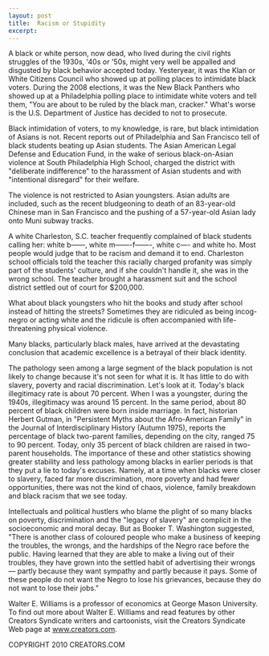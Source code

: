 ```yaml
---
layout: post
title:  Racism or Stupidity
excerpt:
---
```


A black or white person, now dead, who lived during the civil rights struggles of the 1930s, '40s or '50s, might very well be appalled and disgusted by black behavior accepted today. Yesteryear, it was the Klan or White Citizens Council who showed up at polling places to intimidate black voters. During the 2008 elections, it was the New Black Panthers who showed up at a Philadelphia polling place to intimidate white voters and tell them, "You are about to be ruled by the black man, cracker." What's worse is the U.S. Department of Justice has decided to not to prosecute.

Black intimidation of voters, to my knowledge, is rare, but black intimidation of Asians is not. Recent reports out of Philadelphia and San Francisco tell of black students beating up Asian students. The Asian American Legal Defense and Education Fund, in the wake of serious black-on-Asian violence at South Philadelphia High School, charged the district with "deliberate indifference" to the harassment of Asian students and with "intentional disregard" for their welfare.

The violence is not restricted to Asian youngsters. Asian adults are included, such as the recent bludgeoning to death of an 83-year-old Chinese man in San Francisco and the pushing of a 57-year-old Asian lady onto Muni subway tracks. 

A white Charleston, S.C. teacher frequently complained of black students calling her: white b——, white m——-f——-, white c—- and white ho. Most people would judge that to be racism and demand it to end. Charleston school officials told the teacher this racially charged profanity was simply part of the students' culture, and if she couldn't handle it, she was in the wrong school. The teacher brought a harassment suit and the school district settled out of court for $200,000. 

What about black youngsters who hit the books and study after school instead of hitting the streets? Sometimes they are ridiculed as being incog-negro or acting white and the ridicule is often accompanied with life-threatening physical violence.

 Many blacks, particularly black males, have arrived at the devastating conclusion that academic excellence is a betrayal of their black identity. 

The pathology seen among a large segment of the black population is not likely to change because it's not seen for what it is. It has little to do with slavery, poverty and racial discrimination. Let's look at it. Today's black illegitimacy rate is about 70 percent. When I was a youngster, during the 1940s, illegitimacy was around 15 percent. In the same period, about 80 percent of black children were born inside marriage. In fact, historian Herbert Gutman, in "Persistent Myths about the Afro-American Family" in the Journal of Interdisciplinary History (Autumn 1975), reports the percentage of black two-parent families, depending on the city, ranged 75 to 90 percent. Today, only 35 percent of black children are raised in two-parent households. The importance of these and other statistics showing greater stability and less pathology among blacks in earlier periods is that they put a lie to today's excuses. Namely, at a time when blacks were closer to slavery, faced far more discrimination, more poverty and had fewer opportunities, there was not the kind of chaos, violence, family breakdown and black racism that we see today.

Intellectuals and political hustlers who blame the plight of so many blacks on poverty, discrimination and the "legacy of slavery" are complicit in the socioeconomic and moral decay. But as Booker T. Washington suggested, "There is another class of coloured people who make a business of keeping the troubles, the wrongs, and the hardships of the Negro race before the public. Having learned that they are able to make a living out of their troubles, they have grown into the settled habit of advertising their wrongs — partly because they want sympathy and partly because it pays. Some of these people do not want the Negro to lose his grievances, because they do not want to lose their jobs."

Walter E. Williams is a professor of economics at George Mason University. To find out more about Walter E. Williams and read features by other Creators Syndicate writers and cartoonists, visit the Creators Syndicate Web page at www.creators.com.

COPYRIGHT 2010 CREATORS.COM
